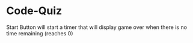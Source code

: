 # Code-Quiz

Start Button will start a timer that will display game over when there is no time remaining (reaches 0)